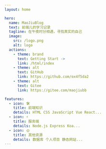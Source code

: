 ```yaml
---
layout: home

hero:
  name: MaoJiuBlog
  text: 前端儿的学习记录
  tagline: 在午夜时分相遇，寻找真实的自己
  image:
    src: /logo.png
    alt: logo
  actions:
    - theme: brand
      text: Getting Start ->
      link: /html/index
    - theme: alt
      text: GitHub
      link: https://github.com/ox4f5da2
    - theme: alt
      text: Gitee
      link: https://gitee.com/maojiubb

features:
  - icon: 🛠️
    title: 前端知识
    details: HTML CSS JavaScript Vue React...
  - icon: ⚡️
    title: 服务端
    details: Node.js Express Koa...
  - icon: 🌞
    title: 其他资源
    details: 数据库 个人项目 静态网站...
---
```


<style>
  :root {
    --vp-home-hero-name-color: #bba5e1;
    --vp-home-hero-name-background: -webkit-linear-gradient
    (120deg, #bd34fe, red);
  }
</style>
